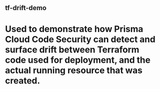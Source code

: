 ## tf-drift-demo

# Used to demonstrate how Prisma Cloud Code Security can detect and surface drift between Terraform code used for deployment, and the actual running resource that was created.
